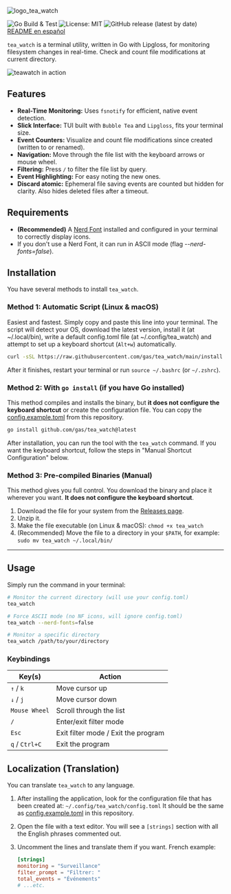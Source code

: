 ![logo_tea_watch](https://github.com/user-attachments/assets/ec88ee38-1b54-40a9-9a38-fa18c29b97a1)

![Go Build & Test](https://github.com/gas/tea_watch/actions/workflows/go.yml/badge.svg) ![License: MIT](https://img.shields.io/badge/License-MIT-yellow.svg) ![GitHub release (latest by date)](https://img.shields.io/github/v/release/gas/tea_watch)
[README en español](README.md)

`tea_watch` is a terminal utility, written in Go with Lipgloss, for monitoring filesystem changes in real-time. Check and count file modifications at current directory.

![teawatch in action](https://github.com/user-attachments/assets/cc4520f1-454f-4124-8c7d-477d4697807f?raw=true)


## Features

* **Real-Time Monitoring:** Uses `fsnotify` for efficient, native event detection.
* **Slick Interface:** TUI built with `Bubble Tea` and `Lipgloss`, fits your terminal size.
* **Event Counters:** Visualize and count file modifications since created (written to or renamed).
* **Navigation:** Move through the file list with the keyboard arrows or mouse wheel.
* **Filtering:** Press `/` to filter the file list by query.
* **Event Highlighting:** For easy noting the new ones.
* **Discard atomic:** Ephemeral file saving events are counted but hidden for clarity. Also hides deleted files after a timeout.


## Requirements

* **(Recommended)** A [Nerd Font](https://www.nerdfonts.com/) installed and configured in your terminal to correctly display icons.
* If you don't use a Nerd Font, it can run in ASCII mode (flag *--nerd-fonts=false*).


## Installation

You have several methods to install `tea_watch`.

### Method 1: Automatic Script (Linux & macOS)

Easiest and fastest. Simply copy and paste this line into your terminal. The script will detect your OS, download the latest version, install it (at ~/.local/bin), write a default config.toml file (at ~/.config/tea_watch) and attempt to set up a keyboard shortcut (`Alt+w`) automatically.

```bash
curl -sSL https://raw.githubusercontent.com/gas/tea_watch/main/install.sh | bash
```
After it finishes, restart your terminal or run `source ~/.bashrc` (or `~/.zshrc`).

### Method 2: With `go install` (if you have Go installed)

This method compiles and installs the binary, but **it does not configure the keyboard shortcut** or create the configuration file. You can copy the [config.example.toml](config.example.toml) from this repository.

```bash
go install github.com/gas/tea_watch@latest
```
After installation, you can run the tool with the `tea_watch` command. If you want the keyboard shortcut, follow the steps in "Manual Shortcut Configuration" below.

### Method 3: Pre-compiled Binaries (Manual)

This method gives you full control. You download the binary and place it wherever you want. **It does not configure the keyboard shortcut**.

1.  Download the file for your system from the [Releases page](https://github.com/gas/tea_watch/releases).
2.  Unzip it.
3.  Make the file executable (on Linux & macOS): `chmod +x tea_watch`
4.  (Recommended) Move the file to a directory in your `$PATH`, for example: `sudo mv tea_watch ~/.local/bin/`

---


## Usage

Simply run the command in your terminal:

```bash
# Monitor the current directory (will use your config.toml)
tea_watch

# Force ASCII mode (no NF icons, will ignore config.toml)
tea_watch --nerd-fonts=false

# Monitor a specific directory
tea_watch /path/to/your/directory
```

### Keybindings

| Key(s)         | Action                               |
| -------------- | ------------------------------------ |
| `↑` / `k`      | Move cursor up                       |
| `↓` / `j`      | Move cursor down                     |
| `Mouse Wheel`  | Scroll through the list              |
| `/`            | Enter/exit filter mode               |
| `Esc`          | Exit filter mode / Exit the program  |
| `q` / `Ctrl+C` | Exit the program                     |


## Localization (Translation)

You can translate `tea_watch` to any language.

1. After installing the application, look for the configuration file that has been created at:
 `~/.config/tea_watch/config.toml`
 It should be the same as [config.example.toml](config.example.toml) in this repository.

2.  Open the file with a text editor. You will see a `[strings]` section with all the English phrases commented out.

3.  Uncomment the lines and translate them if you want. French example:

    ```toml
 	[strings]
	monitoring = "Surveillance"
	filter_prompt = "Filtrer: "
	total_events = "Événements"
    # ...etc.
 	```
